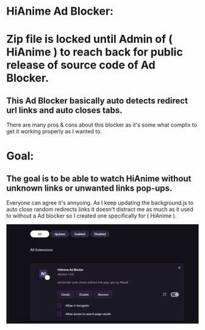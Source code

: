 # HiAnime Ad Blocker:

# Zip file is locked until Admin of ( HiAnime ) to reach back for public release of source code of Ad Blocker.

## This Ad Blocker basically auto detects redirect url links and auto closes tabs. 
There are many pros & cons about this blocker as it's some what complix to get it
working properly as I wanted to.

# Goal:

## The goal is to be able to watch HiAnime without unknown links or unwanted links pop-ups.
Everyone can agree it's annyoing. As I keep updating the background.js
to auto close random redirects links it doesn't distract me as much as it used to without
a Ad blocker so I created one specifically for ( HiAnime ).


![Thumbnail Image](Thumbnail.png)
